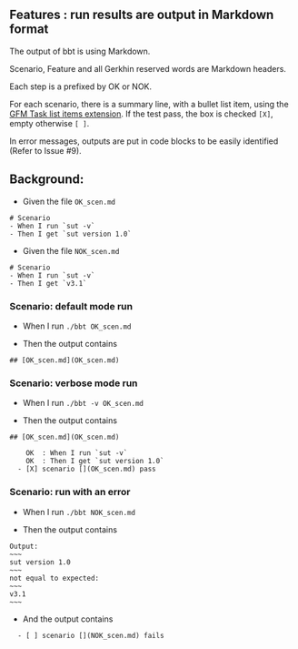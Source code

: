 ## Features : run results are output in Markdown format

The output of bbt is using Markdown.  

Scenario, Feature and all Gerkhin reserved words are Markdown headers.  

Each step is a prefixed by OK or NOK.  

For each scenario, there is a summary line, with a bullet list item, using the [GFM Task list items extension](https://github.github.com/gfm/#task-list-items-extension-). If the test pass, the box is checked `[X]`, empty otherwise `[ ]`.    

In error messages, outputs are put in code blocks to be easily identified (Refer to Issue #9).

## Background:

- Given the file `OK_scen.md`
~~~
# Scenario
- When I run `sut -v`
- Then I get `sut version 1.0`
~~~

- Given the file `NOK_scen.md`
~~~
# Scenario
- When I run `sut -v`
- Then I get `v3.1`
~~~


### Scenario: default mode run

- When I run `./bbt OK_scen.md`

- Then the output contains
~~~
## [OK_scen.md](OK_scen.md)    

~~~

### Scenario: verbose mode run

- When I run `./bbt -v OK_scen.md`

- Then the output contains
~~~
## [OK_scen.md](OK_scen.md)    
  
    OK  : When I run `sut -v`  
    OK  : Then I get `sut version 1.0`  
  - [X] scenario [](OK_scen.md) pass    

~~~

### Scenario: run with an error

- When I run `./bbt NOK_scen.md`

- Then the output contains
```
Output:    
~~~  
sut version 1.0  
~~~  
not equal to expected:    
~~~  
v3.1  
~~~   
```

- And the output contains
```
  - [ ] scenario [](NOK_scen.md) fails
```

